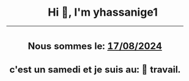 <h1 align='center'>Hi 👋, I'm yhassanige1</h1>
<div align='center'>

|<h2 align='center'>Nous sommes le: <u>17/08/2024</u></h2><h2 align='center'>c'est un samedi et je suis au: 🏢 travail.</h2>|
|---
</div>